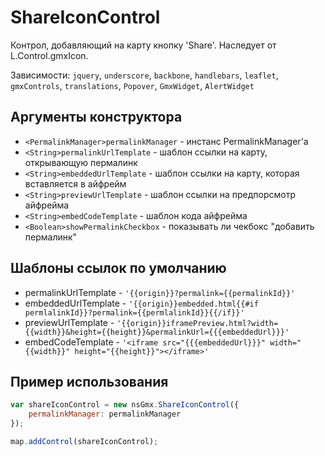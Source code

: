 # ShareIconControl

Контрол, добавляющий на карту кнопку 'Share'. Наследует от L.Control.gmxIcon.

Зависимости: `jquery`, `underscore`, `backbone`, `handlebars`, `leaflet`, `gmxControls`, `translations`, `Popover`, `GmxWidget`, `AlertWidget`

## Аргументы конструктора

- `<PermalinkManager>permalinkManager` - инстанс PermalinkManager'а
- `<String>permalinkUrlTemplate` - шаблон ссылки на карту, открывающую пермалинк
- `<String>embeddedUrlTemplate` - шаблон ссылки на карту, которая вставляется в айфрейм
- `<String>previewUrlTemplate` - шаблон ссылки на предпорсмотр айфрейма
- `<String>embedCodeTemplate` - шаблон кода айфрейма
- `<Boolean>showPermalinkCheckbox` - показывать ли чекбокс "добавить пермалинк"

## Шаблоны ссылок по умолчанию

- permalinkUrlTemplate - `'{{origin}}?permalink={{permalinkId}}'`
- embeddedUrlTemplate - `'{{origin}}embedded.html{{#if permlalinkId}}?permalink={{permlalinkId}}{{/if}}'`
- previewUrlTemplate - `'{{origin}}iframePreview.html?width={{width}}&height={{height}}&permalinkUrl={{{embeddedUrl}}}'`
- embedCodeTemplate - `'<iframe src="{{{embeddedUrl}}}" width="{{width}}" height="{{height}}"></iframe>'`

## Пример использования

```javascript 
var shareIconControl = new nsGmx.ShareIconControl({
    permalinkManager: permalinkManager
});

map.addControl(shareIconControl);
```